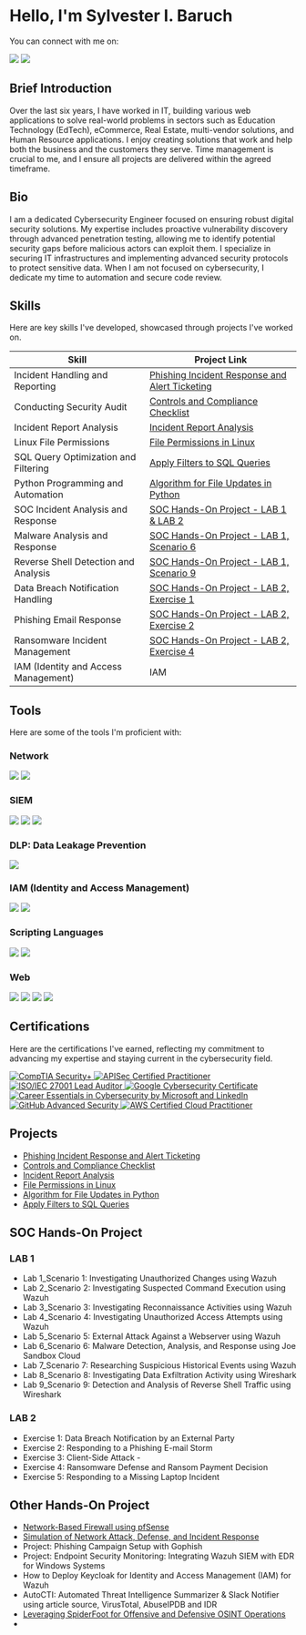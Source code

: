 # Hello, I'm Sylvester I. Baruch
You can connect with me on: <br> 

<a href="https://www.linkedin.com/in/sylvesterbaruch/"><img src="https://img.shields.io/badge/-LinkedIn-0072b1?&style=for-the-badge&logo=linkedin&logoColor=white" /></a>
<a href="mailto:yourhelpdeskme@gmail.com"><img src="https://img.shields.io/badge/-Gmail-D14836?&style=for-the-badge&logo=gmail&logoColor=white" /></a>


## Brief Introduction

Over the last six years, I have worked in IT, building various web applications to solve real-world problems in sectors such as Education Technology (EdTech), eCommerce, Real Estate, multi-vendor solutions, and Human Resource applications. I enjoy creating solutions that work and help both the business and the customers they serve. Time management is crucial to me, and I ensure all projects are delivered within the agreed timeframe.

## Bio
I am a dedicated Cybersecurity Engineer focused on ensuring robust digital security solutions. My expertise includes proactive vulnerability discovery through advanced penetration testing, allowing me to identify potential security gaps before malicious actors can exploit them. I specialize in securing IT infrastructures and implementing advanced security protocols to protect sensitive data. When I am not focused on cybersecurity, I dedicate my time to automation and secure code review.

## Skills
Here are key skills I've developed, showcased through projects I've worked on.

| Skill                                | Project Link                                                                                                                                                                                                                               |
|--------------------------------------|-------------------------------------------------------------------------------------------------------------------------------------------------------------------------------------------------------------------------------------------|
| Incident Handling and Reporting      | <a href="https://docs.google.com/document/d/1fooEleXt_qqTvYUrNfyC8ey8CTsDpRiQ/edit?usp=sharing&ouid=104542188657826449520&rtpof=true&sd=true" target="_blank">Phishing Incident Response and Alert Ticketing</a>                            |
| Conducting Security Audit            | <a href="https://docs.google.com/document/d/1wVtDFs1sljbqF2jcKxOmhGsrwYoRKwDv/edit?usp=sharing&ouid=104542188657826449520&rtpof=true&sd=true" target="_blank">Controls and Compliance Checklist</a>                                          |
| Incident Report Analysis             | <a href="https://docs.google.com/document/d/1l5tMJfnHp59wZSGmJfE8NYs-dmRZFjLh/edit?usp=sharing&ouid=104542188657826449520&rtpof=true&sd=true" target="_blank">Incident Report Analysis</a>                                                  |
| Linux File Permissions               | <a href="https://docs.google.com/document/d/12q5bKciDyzGo3FS_HHkVGga2noJS5PYC/edit?usp=sharing&ouid=104542188657826449520&rtpof=true&sd=true" target="_blank">File Permissions in Linux</a>                                                 |
| SQL Query Optimization and Filtering | <a href="https://docs.google.com/document/d/1zJQpZzIlQtYO-aUv3dvCrxn811lqiA_e/edit?usp=sharing&ouid=104542188657826449520&rtpof=true&sd=true" target="_blank">Apply Filters to SQL Queries</a>                                              |
| Python Programming and Automation    | <a href="https://docs.google.com/document/d/1CheOBuvVQx7rsuAxKN1M1pNRVG8E2ndJ/edit?usp=sharing&ouid=104542188657826449520&rtpof=true&sd=true" target="_blank">Algorithm for File Updates in Python</a>                                        |
| SOC Incident Analysis and Response   | [SOC Hands-On Project - LAB 1 & LAB 2](#digiss-soc-hands-on-project)                                                                                                                         |
| Malware Analysis and Response        | [SOC Hands-On Project - LAB 1, Scenario 6](#soc-hands-on-project)                                                                                                                     |
| Reverse Shell Detection and Analysis | [SOC Hands-On Project - LAB 1, Scenario 9](#soc-hands-on-project)                                                                                                                     |
| Data Breach Notification Handling    | [SOC Hands-On Project - LAB 2, Exercise 1](#soc-hands-on-project)                                                                                                                     |
| Phishing Email Response              | [SOC Hands-On Project - LAB 2, Exercise 2](#soc-hands-on-project)                                                                                                                     |
| Ransomware Incident Management       | [SOC Hands-On Project - LAB 2, Exercise 4](#soc-hands-on-project)                                                                                                                     |
| IAM (Identity and Access Management)  | IAM




## Tools
Here are some of the tools I'm proficient with:

### Network
<div>
    <img src="https://img.shields.io/badge/-Wireshark-1679A7?&style=for-the-badge&logo=Wireshark&logoColor=white" />
    <img src="https://img.shields.io/badge/-Suricata-EF3B2D?&style=for-the-badge&logo=Suricata&logoColor=white" />
</div>

<!-- ### Endpoint
<div>
    <img src="https://img.shields.io/badge/-Microsoft_Defender_for_Endpoint-00A4EF?&style=for-the-badge&logo=Microsoft&logoColor=white" />
    <img src="https://img.shields.io/badge/-Velociraptor-4B275F?&style=for-the-badge&logo=Velociraptor&logoColor=white" />
</div> -->

### SIEM
<div>
    <!-- <img src="https://img.shields.io/badge/-Microsoft_Sentinel-0078D4?&style=for-the-badge&logo=Microsoft&logoColor=white" />
    <img src="https://img.shields.io/badge/-Elastic-005571?&style=for-the-badge&logo=Elastic&logoColor=white" /> -->
    <img src="https://img.shields.io/badge/-Splunk-000000?&style=for-the-badge&logo=Splunk&logoColor=white" />
    <img src="https://img.shields.io/badge/-Wazuh-2D2D2D?&style=for-the-badge&logo=Wazuh&logoColor=white" />
    <img src="https://img.shields.io/badge/-Google_Chronicle-4285F4?&style=for-the-badge&logo=Google&logoColor=white" />
</div>

### DLP: Data Leakage Prevention

<div>
    
<img src="https://img.shields.io/badge/-Netskope-2D9CDB?&style=for-the-badge&logo=Netskope&logoColor=white" />

</div>


### IAM (Identity and Access Management)
<div>
    <img src="https://img.shields.io/badge/-JumpCloud-6C38B1?&style=for-the-badge&logo=JumpCloud&logoColor=white" />
    <img src="https://img.shields.io/badge/-Keycloak-0072C6?&style=for-the-badge&logo=Keycloak&logoColor=white" />

</div>

### Scripting Languages
<div>
    <img src="https://img.shields.io/badge/-Python-3776AB?&style=for-the-badge&logo=Python&logoColor=white" />
    <img src="https://img.shields.io/badge/-Linux-FCC624?&style=for-the-badge&logo=Linux&logoColor=black" />
</div>

### Web 
<div>
    <img src="https://img.shields.io/badge/-WordPress-21759B?&style=for-the-badge&logo=WordPress&logoColor=white" />
    <img src="https://img.shields.io/badge/-Moodle-ff6f00?&style=for-the-badge&logo=Moodle&logoColor=white" />
    <img src="https://img.shields.io/badge/-Joomla-0067B8?&style=for-the-badge&logo=Joomla&logoColor=white" />
    <img src="https://img.shields.io/badge/-Laravel-EF5B5B?&style=for-the-badge&logo=Laravel&logoColor=white" />
</div>


## Certifications
Here are the certifications I've earned, reflecting my commitment to advancing my expertise and staying current in the cybersecurity field.
<div>
<!-- CompTIA Security+ -->
<a href="https://www.credly.com/badges/example-comptia-security-plus-badge" target="_blank">
  <img src="https://img.shields.io/badge/-CompTIA_Security+-F04E23?&style=for-the-badge&logo=CompTIA&logoColor=white" alt="CompTIA Security+"/>
</a>
    <!-- APISec Certified PRactitioner+ -->
<a href="https://www.credly.com/badges/example-apisec-certified-practitioner-badge" target="_blank">
  <img src="https://img.shields.io/badge/-APISec_Certified_Practitioner-0052CC?&style=for-the-badge&logo=vercel&logoColor=white" alt="APISec Certified Practitioner"/>
</a>

 <!-- ISO 270001 Lead Auditor -->
<a href="https://www.credly.com/badges/example-iso-27001-lead-auditor-badge" target="_blank">
  <img src="https://img.shields.io/badge/-ISO%2FIEC_27001_Lead_Auditor-2E8B57?&style=for-the-badge&logo=security&logoColor=white" alt="ISO/IEC 27001 Lead Auditor"/>
</a>
<!-- Google Cybersecurity Certificate Program Badge -->
<a href="https://www.credly.com/badges/ee63515e-1d58-4dfc-ad35-b1588e88d534/" target="_blank">
  <img src="https://img.shields.io/badge/-Google_Cybersecurity_Certificate-4285F4?&style=for-the-badge&logo=Google&logoColor=white" alt="Google Cybersecurity Certificate"/>
</a>
    
<a href="https://www.linkedin.com/learning/certificates/0eba07fe98cd6d0ff0a0de5cc4b0341577c469ce9e0ea1d52cf16cc8313047c4/" target="_blank">
  <img src="https://img.shields.io/badge/-Career_Essentials_in_Cybersecurity-0072b1?&style=for-the-badge&logo=Microsoft&logoColor=white" alt="Career Essentials in Cybersecurity by Microsoft and LinkedIn"/> </a>
<a href="https://learn.microsoft.com/en-us/users/sylvesterbaruch-6835/achievements/w7gjdfgn/" target="_blank">
  <img src="https://img.shields.io/badge/-GitHub_Advanced_Security-181717?&style=for-the-badge&logo=GitHub&logoColor=white" alt="GitHub Advanced Security"/>
</a>

<!-- AWS Certified Cloud Practitioner Badge -->
<a href="https://www.credly.com/earner/earned/badge/58b55ff3-a234-440d-a52d-ed3fc4c3e6e6" target="_blank">
  <img src="https://img.shields.io/badge/-AWS_Cloud_Practitioner-232F3E?&style=for-the-badge&logo=amazonaws&logoColor=white" alt="AWS Certified Cloud Practitioner"/>
</a>

</div>
            
## Projects

- [Phishing Incident Response and Alert Ticketing](https://docs.google.com/document/d/1fooEleXt_qqTvYUrNfyC8ey8CTsDpRiQ/edit?usp=sharing&ouid=104542188657826449520&rtpof=true&sd=true)
- [Controls and Compliance Checklist](https://docs.google.com/document/d/1wVtDFs1sljbqF2jcKxOmhGsrwYoRKwDv/edit?usp=sharing&ouid=104542188657826449520&rtpof=true&sd=true)
- [Incident Report Analysis](https://docs.google.com/document/d/1l5tMJfnHp59wZSGmJfE8NYs-dmRZFjLh/edit?usp=sharing&ouid=104542188657826449520&rtpof=true&sd=true)
- [File Permissions in Linux](https://docs.google.com/document/d/12q5bKciDyzGo3FS_HHkVGga2noJS5PYC/edit?usp=sharing&ouid=104542188657826449520&rtpof=true&sd=true)
- [Algorithm for File Updates in Python](https://docs.google.com/document/d/1CheOBuvVQx7rsuAxKN1M1pNRVG8E2ndJ/edit?usp=sharing&ouid=104542188657826449520&rtpof=true&sd=true)
- [Apply Filters to SQL Queries](https://docs.google.com/document/d/1zJQpZzIlQtYO-aUv3dvCrxn811lqiA_e/edit?usp=sharing&ouid=104542188657826449520&rtpof=true&sd=true)

## SOC Hands-On Project

### LAB 1
- Lab 1_Scenario 1: Investigating Unauthorized Changes using Wazuh
- Lab 2_Scenario 2: Investigating Suspected Command Execution using Wazuh
- Lab 3_Scenario 3: Investigating Reconnaissance Activities using Wazuh
- Lab 4_Scenario 4: Investigating Unauthorized Access Attempts using Wazuh
- Lab 5_Scenario 5: External Attack Against a Webserver using Wazuh
- Lab 6_Scenario 6: Malware Detection, Analysis, and Response using Joe Sandbox Cloud
- Lab 7_Scenario 7: Researching Suspicious Historical Events using Wazuh
- Lab 8_Scenario 8: Investigating Data Exfiltration Activity using Wireshark
- Lab 9_Scenario 9: Detection and Analysis of Reverse Shell Traffic using Wireshark

### LAB 2
- Exercise 1: Data Breach Notification by an External Party
- Exercise 2: Responding to a Phishing E-mail Storm 
- Exercise 3: Client-Side Attack - 
- Exercise 4: Ransomware Defense and Ransom Payment Decision 
- Exercise 5: Responding to a Missing Laptop Incident 

## Other Hands-On Project
- [Network-Based Firewall using pfSense](https://medium.com/@5urg3on/home-lab-network-based-firewall-using-pfsense-6faf1d007866)
- [Simulation of Network Attack, Defense, and Incident Response](https://medium.com/@5urg3on/home-lab-simulation-of-network-attack-defense-and-incident-response-a29862a6ef1b)
- Project: Phishing Campaign Setup with Gophish
- Project: Endpoint Security Monitoring: Integrating Wazuh SIEM with EDR for Windows Systems
- How to Deploy Keycloak for Identity and Access Management (IAM) for Wazuh
- AutoCTI: Automated Threat Intelligence Summarizer & Slack Notifier using article source, VirusTotal, AbuseIPDB and IDR
- [Leveraging SpiderFoot for Offensive and Defensive OSINT Operations](https://tinyurl.com/3s6vkhj6)
- 
